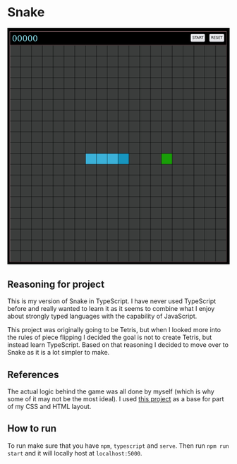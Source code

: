 # Snake

![Screenshot of the game](snake.png "Snake")

## Reasoning for project
This is my version of Snake in TypeScript. I have never used TypeScript before and really wanted to learn it as it seems to combine what I enjoy about strongly typed languages with the capability of JavaScript.

This project was originally going to be Tetris, but when I looked more into the rules of piece flipping I decided the goal is not to create Tetris, but instead learn TypeScript. Based on that reasoning I decided to move over to Snake as it is a lot simpler to make.

## References
The actual logic behind the game was all done by myself (which is why some of it may not be the most ideal). I used [this project](https://github.com/bytegames/bytes) as a base for part of my CSS and HTML layout.

## How to run
To run make sure that you have `npm`, `typescript` and `serve`. Then run `npm run start` and it will locally host at `localhost:5000`.